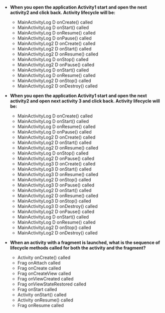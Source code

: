 * **When you open the application Activity1 start and open the next activity2 and click back. Activity lifecycle will be:**
    - MainActivityLog          D  onCreate() called
    - MainActivityLog          D  onStart() called
    - MainActivityLog          D  onResume() called
    - MainActivityLog          D  onPause() called
    - MainActivityLog2         D  onCreate() called
    - MainActivityLog2         D  onStart() called
    - MainActivityLog2         D  onResume() called
    - MainActivityLog          D  onStop() called
    - MainActivityLog2         D  onPause() called
    - MainActivityLog          D  onStart() called
    - MainActivityLog          D  onResume() called
    - MainActivityLog2         D  onStop() called
    - MainActivityLog2         D  onDestroy() called

* **When you open the application Activity1 start and open the next activity2 and open next activity 3 and click back. Activity lifecycle will be:**
    - MainActivityLog         D  onCreate() called
    - MainActivityLog         D  onStart() called
    - MainActivityLog         D  onResume() called
    - MainActivityLog         D  onPause() called
    - MainActivityLog2        D  onCreate() called
    - MainActivityLog2        D  onStart() called
    - MainActivityLog2        D  onResume() called
    - MainActivityLog         D  onStop() called
    - MainActivityLog2        D  onPause() called
    - MainActivityLog3        D  onCreate() called
    - MainActivityLog3        D  onStart() called
    - MainActivityLog3        D  onResume() called
    - MainActivityLog2        D  onStop() called
    - MainActivityLog3        D  onPause() called
    - MainActivityLog2        D  onStart() called
    - MainActivityLog2        D  onResume() called
    - MainActivityLog3        D  onStop() called
    - MainActivityLog3        D  onDestroy() called
    - MainActivityLog2        D  onPause() called
    - MainActivityLog         D  onStart() called
    - MainActivityLog         D  onResume() called
    - MainActivityLog2        D  onStop() called
    - MainActivityLog2        D  onDestroy() called

* **When an activity with a fragment is launched, what is the sequence of lifecycle methods called for both the activity and the fragment?**
    - Activity  onCreate() called
    - Frag      onAttach called
    - Frag      onCreate called
    - Frag      onCreateView called
    - Frag      onViewCreated called
    - Frag      onViewStateRestored called
    - Frag      onStart called
    - Activity  onStart() called
    - Activity  onResume() called
    - Frag      onResume called
